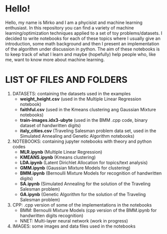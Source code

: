<h1> Hello! </h1>

Hello, my name is Mirko and I am a phycisist and machine learning enthusiast. In this repository you can find a variety of machine learning/optimization techniques applied to a set of toy problems/datasets. I decided to write notebooks for each of these topics where I usually give an introduction, some math background and then I present an implementation of the algorithm under discussion in python. The aim of these notebooks is to keep track of what I learn and maybe (hopefully) help people who, like me, want to know more about machine learning.

<h1> LIST OF FILES AND FOLDERS </h1>
<ol>
<li>DATASETS: containing the datasets used in the examples
<ul>
<li><b>weight_height.csv</b> (used in the Multiple Linear Regression notebook)</li>
<li><b>faithful.csv</b> (used in the Kmeans clustering ang Gaussian Mixture notebooks)</li>
<li><b>train-images.idx3-ubyte</b> (used in the BMM .cpp code, binary dataset of handwritten digits)</li>
<li><b>italy_cities.csv</b> (Traveling Salesman problem data set, used in the Simulated Annealing and Genetic Algorithm notebooks)</li>
</ul>
</li>
<li>NOTEBOOKS: containing jupyter notebooks with theory and python codes
<ul>
<li><b>MLR.ipynb</b> (Multiple Linear Regression)</li>
<li><b>KMEANS.ipynb</b> (Kmeans clustering)</li>
<li><b>LDA.ipynb</b> (Latent Dirichlet Allocation for topics/text analysis)</li>
<li><b>GMM.ipynb</b> (Gaussian Mixture Models for clustering)</li>
<li><b>BMM.ipynb</b> (Bernoulli Mixture Models for recognition of handwritten digits)</li>
<li><b>SA.ipynb</b> (Simulated Annealing for the solution of the Traveling Salesman problem)</li>
<li><b>GA.ipynb</b> (Genetic Algorithm for the solution of the Traveling Salesman problem)</li>
</ul>
</li>
<li>CPP: .cpp version of some of the implementations in the notebooks
<ul>
<li>BMM: Bernoulli Mixture Models (cpp version of the BMM.ipynb for handwritten digits recognition)</li>
<li>NNET: Multi-layer neural network (work in progress)</li>
</ul>
</li>
<li>IMAGES: some images and data files used in the notebooks</li>
</ol>
